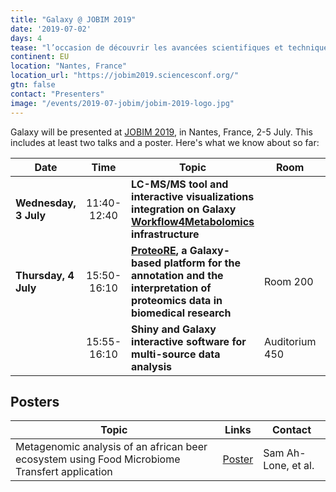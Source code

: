 ```yaml
---
title: "Galaxy @ JOBIM 2019"
date: '2019-07-02'
days: 4
tease: "l’occasion de découvrir les avancées scientifiques et techniques en analyse, comparaison et exploitation des données biologiques"
continent: EU
location: "Nantes, France"
location_url: "https://jobim2019.sciencesconf.org/"
gtn: false
contact: "Presenters"
image: "/events/2019-07-jobim/jobim-2019-logo.jpg"
---
```


Galaxy will be presented at [JOBIM 2019](https://jobim2019.sciencesconf.org/), in Nantes, France, 2-5 July. This includes at least two talks and a poster.  Here's what we know about so far:

| Date | Time | Topic | Room | Links | Contact |
| ---- | :----: | ---- | ---- | ---- | ---- |
| **Wednesday, 3 July** | 11:40-12:40  | **LC-MS/MS tool and interactive visualizations integration on Galaxy [Workflow4Metabolomics](https://workflow4metabolomics.org/) infrastructure** | | | Julien Saint-Vanne |
| **Thursday, 4 July** |  15:50-16:10 | **[ProteoRE](http://www.proteore.org/), a Galaxy-based platform for the annotation and the interpretation of proteomics data in biomedical research** | Room 200 | | David Christiany |
| | 15:55-16:10 | **Shiny and Galaxy interactive software for multi-source data analysis** | Auditorium 450 | | Etienne Camenen |

## Posters

| Topic | Links | Contact |
| ---- | ---- | ---- |
| Metagenomic analysis of an african beer ecosystem using Food Microbiome Transfert application | [Poster](http://migale.jouy.inra.fr/sites/migale.jouy.inra.fr.drupal7.migale.jouy.inra.fr/files/poster_jobim2019_FMT.pdf) | Sam Ah-Lone, et al. |
